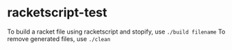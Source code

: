 # racketscript-test
To build a racket file using racketscript and stopify, use `./build filename`
To remove generated files, use `./clean`
